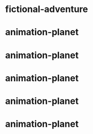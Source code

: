# fictional-adventure
# animation-planet
# animation-planet
# animation-planet
# animation-planet
# animation-planet
